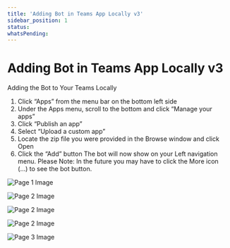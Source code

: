 ```yaml
---
title: 'Adding Bot in Teams App Locally v3'
sidebar_position: 1
status: 
whatsPending: 
---
```



# Adding Bot in Teams App Locally v3

Adding the Bot to Your Teams Locally
1. Click “Apps” from the menu bar on the bottom left side
2. Under the Apps menu, scroll to the bottom and click “Manage your apps”
3. Click “Publish an app”
4. Select “Upload a custom app”
5. Locate the zip file you were provided in the Browse window and click Open
6. Click the “Add” button
The bot will now show on your Left navigation menu. Please Note: In the future you may have to click
the More icon (…) to see the bot button.

![Page 1 Image](/img/reference/images/Adding-Bot-in-Teams-App-Locally-v3_page1_3.png)

![Page 2 Image](/img/reference/images/Adding-Bot-in-Teams-App-Locally-v3_page2_2.png)

![Page 2 Image](/img/reference/images/Adding-Bot-in-Teams-App-Locally-v3_page2_3.png)

![Page 2 Image](/img/reference/images/Adding-Bot-in-Teams-App-Locally-v3_page2_4.png)

![Page 3 Image](/img/reference/images/Adding-Bot-in-Teams-App-Locally-v3_page3_2.png)
